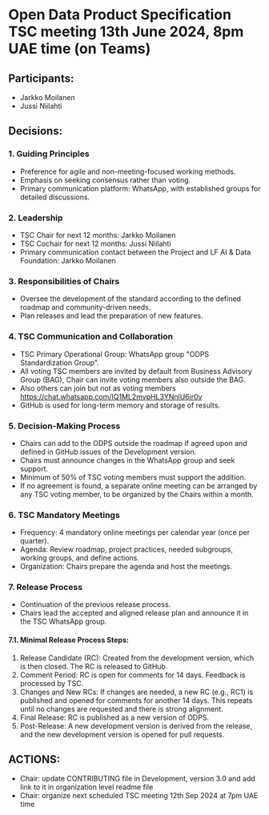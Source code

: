 # Open Data Product Specification TSC meeting 13th June 2024, 8pm UAE time (on Teams)

## Participants:
* Jarkko Moilanen
* Jussi Niilahti

## Decisions:

### 1. Guiding Principles
* Preference for agile and non-meeting-focused working methods.
* Emphasis on seeking consensus rather than voting.
* Primary communication platform: WhatsApp, with established groups for detailed discussions.

### 2. Leadership

* TSC Chair for next 12 months: Jarkko Moilanen
* TSC Cochair for next 12 months: Jussi Niilahti
* Primary communication contact between the Project and LF AI & Data Foundation: Jarkko Moilanen

### 3. Responsibilities of Chairs

* Oversee the development of the standard according to the defined roadmap and community-driven needs.
* Plan releases and lead the preparation of new features.

### 4. TSC Communication and Collaboration

* TSC Primary Operational Group: WhatsApp group "ODPS Standardization Group". 
* All voting TSC members are invited by default from Business Advisory Group (BAG), Chair can invite voting members also outside the BAG.
* Also others can join but not as voting members https://chat.whatsapp.com/IQ1ML2mvpHL3YNnlU6ir0v
* GitHub is used for long-term memory and storage of results.

### 5. Decision-Making Process

* Chairs can add to the ODPS outside the roadmap if agreed upon and defined in GitHub issues of the Development version.
* Chairs must announce changes in the WhatsApp group and seek support.
* Minimum of 50% of TSC voting members must support the addition.
* If no agreement is found, a separate online meeting can be arranged by any TSC voting member, to be organized by the Chairs within a month.

### 6. TSC Mandatory Meetings

* Frequency: 4 mandatory online meetings per calendar year (once per quarter).
* Agenda: Review roadmap, project practices, needed subgroups, working groups, and define actions.
* Organization: Chairs prepare the agenda and host the meetings.

### 7. Release Process

* Continuation of the previous release process.
* Chairs lead the accepted and aligned release plan and announce it in the TSC WhatsApp group.

#### 7.1. Minimal Release Process Steps:

1. Release Candidate (RC): Created from the development version, which is then closed. The RC is released to GitHub.
2. Comment Period: RC is open for comments for 14 days. Feedback is processed by TSC.
3. Changes and New RCs: If changes are needed, a new RC (e.g., RC1) is published and opened for comments for another 14 days. This repeats until no changes are requested and there is strong alignment.
4. Final Release: RC is published as a new version of ODPS.
5. Post-Release: A new development version is derived from the release, and the new development version is opened for pull requests.

## ACTIONS:

* Chair: update CONTRIBUTING file in Development, version 3.0 and add link to it in organization level readme file
* Chair: organize next scheduled TSC meeting 12th Sep 2024 at 7pm UAE time